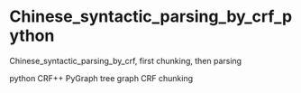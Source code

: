 # Chinese_syntactic_parsing_by_crf_python
Chinese_syntactic_parsing_by_crf, first chunking, then parsing

python CRF++ PyGraph tree graph CRF chunking
